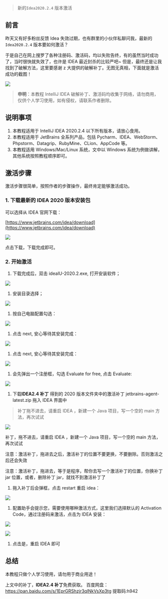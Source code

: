 > 新的`Idea2020.2.4` 版本激活

[](#前言 "前言")前言
--------------

昨天又有好多粉丝反馈 Idea 失效过期，也有群里的小伙伴私聊问我，最新的`Idea2020.2.4` 版本要如何激活？

于是自己在网上搜罗了各种注册码、激活码，均以失败告终，有的虽然当时成功了，当时很快就失效了，也许是 IDEA 最近封杀的比较严吧~ 但是，最终还是让我找到了破解方法，这里要感谢 z 大提供的破解补丁。无图无真相，下面就是激活成功的截图！

[![](https://gitee.com/chenjiabing666/BlogImage/raw/master/IDEA2.4%E7%A0%B4%E8%A7%A3/1.jpg)](https://gitee.com/chenjiabing666/BlogImage/raw/master/IDEA2.4%E7%A0%B4%E8%A7%A3/1.jpg)

> **申明**：本教程 IntelliJ IDEA 破解补丁、激活码均收集于网络，请勿商用，仅供个人学习使用，如有侵权，请联系作者删除。

[](#说明事项 "说明事项")说明事项
--------------------

1.  本教程适用于 IntelliJ IDEA 2020.2.4 以下所有版本，请放心食用。
2.  本教程适用于 JetBrains 全系列产品，包括 Pycharm、IDEA、WebStorm、Phpstorm、Datagrip、RubyMine、CLion、AppCode 等。
3.  本教程适用 Windows/Mac/Linux 系统，文中以 Windows 系统为例做讲解，其他系统按照教程顺序即可。

[](#激活步骤 "激活步骤")激活步骤
--------------------

激活步骤很简单，按照作者的步骤操作，最终肯定能够激活成功。

### [](#1-下载最新的-IDEA-2020-版本安装包 "1. 下载最新的 IDEA 2020 版本安装包")1. 下载最新的 IDEA 2020 版本安装包

可以选择从 IDEA 官网下载：

[https://www.jetbrains.com/idea/download](https://www.jetbrains.com/idea/download)

[![](https://gitee.com/chenjiabing666/BlogImage/raw/master/IDEA2.4%E7%A0%B4%E8%A7%A3/2.jpg)](https://gitee.com/chenjiabing666/BlogImage/raw/master/IDEA2.4%E7%A0%B4%E8%A7%A3/2.jpg)

点击下载，下载完成即可。

### [](#2-开始激活 "2. 开始激活")2. 开始激活

1.  下载完成后，双击 ideaIU-2020.2.exe, 打开安装软件；

[![](https://gitee.com/chenjiabing666/BlogImage/raw/master/IDEA2.4%E7%A0%B4%E8%A7%A3/3.jpg)](https://gitee.com/chenjiabing666/BlogImage/raw/master/IDEA2.4%E7%A0%B4%E8%A7%A3/3.jpg)

1.  安装目录选择；

[![](https://gitee.com/chenjiabing666/BlogImage/raw/master/IDEA2.4%E7%A0%B4%E8%A7%A3/4.jpg)](https://gitee.com/chenjiabing666/BlogImage/raw/master/IDEA2.4%E7%A0%B4%E8%A7%A3/4.jpg)

1.  按自己电脑配置勾选：

[![](https://gitee.com/chenjiabing666/BlogImage/raw/master/IDEA2.4%E7%A0%B4%E8%A7%A3/5.jpg)](https://gitee.com/chenjiabing666/BlogImage/raw/master/IDEA2.4%E7%A0%B4%E8%A7%A3/5.jpg)

1.  点击 next, 安心等待其安装完成：

[![](https://gitee.com/chenjiabing666/BlogImage/raw/master/IDEA2.4%E7%A0%B4%E8%A7%A3/6.jpg)](https://gitee.com/chenjiabing666/BlogImage/raw/master/IDEA2.4%E7%A0%B4%E8%A7%A3/6.jpg)

1.  点击 next, 安心等待其安装完成：

[![](https://gitee.com/chenjiabing666/BlogImage/raw/master/IDEA2.4%E7%A0%B4%E8%A7%A3/7.jpg)](https://gitee.com/chenjiabing666/BlogImage/raw/master/IDEA2.4%E7%A0%B4%E8%A7%A3/7.jpg)

1.  会先弹出一个注册框，勾选 Evaluate for free, 点击 Evaluate:

[![](https://gitee.com/chenjiabing666/BlogImage/raw/master/IDEA2.4%E7%A0%B4%E8%A7%A3/8.jpg)](https://gitee.com/chenjiabing666/BlogImage/raw/master/IDEA2.4%E7%A0%B4%E8%A7%A3/8.jpg)

1.  下载**IDEA2.4 补丁** 得到的 2020 版本文件夹中的激活补丁 jetbrains-agent-latest.zip 拖入 IDEA 界面中



> 补丁拖不进去，请重启 IDEA ，新建一个 Java 项目，写一个空的 main 方法，再次试试

[![](https://gitee.com/chenjiabing666/BlogImage/raw/master/IDEA2.4%E7%A0%B4%E8%A7%A3/10.jpg)](https://gitee.com/chenjiabing666/BlogImage/raw/master/IDEA2.4%E7%A0%B4%E8%A7%A3/10.jpg)

补丁，拖不进去，请重启 IDEA ，新建一个 Java 项目，写一个空的 main 方法，再次试试

注意：激活补丁，拖进去之后，激活补丁的位置不要更换，不要删除。否则激活之后还会失效

注意：激活补丁，拖进去，等于是程序，帮你去写一个激活补丁的位置，你换补丁 jar 位置，或者，删除补丁 jar，就找不到激活补丁了

1.  拖入补丁后会弹框，点击 restart 重启 idea：

[![](https://gitee.com/chenjiabing666/BlogImage/raw/master/IDEA2.4%E7%A0%B4%E8%A7%A3/11.jpg)](https://gitee.com/chenjiabing666/BlogImage/raw/master/IDEA2.4%E7%A0%B4%E8%A7%A3/11.jpg)

1.  配置助手会提示您，需要使用哪种激活方式，这里我们选择默认的 Activation Code，通过注册码来激活，点击为 IDEA 安装：

[![](https://gitee.com/chenjiabing666/BlogImage/raw/master/IDEA2.4%E7%A0%B4%E8%A7%A3/12.jpg)](https://gitee.com/chenjiabing666/BlogImage/raw/master/IDEA2.4%E7%A0%B4%E8%A7%A3/12.jpg)

[![](https://gitee.com/chenjiabing666/BlogImage/raw/master/IDEA2.4%E7%A0%B4%E8%A7%A3/13.jpg)](https://gitee.com/chenjiabing666/BlogImage/raw/master/IDEA2.4%E7%A0%B4%E8%A7%A3/13.jpg)

1.  点击是，重启 IDEA 即可

[](#总结 "总结")总结
--------------

本教程只做个人学习使用，请勿用于商业用途！

上文中的补丁，**IDEA2.4 补丁**免费获取。
百度网盘：https://pan.baidu.com/s/1EprGRShzjr3qlNkVsXp3tg 提取码:h942

